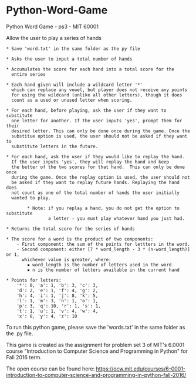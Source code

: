 # Python-Word-Game
 Python Word Game - ps3 - MIT 60001

Allow the user to play a series of hands

    * Save 'word.txt' in the same folder as the py file
    
    * Asks the user to input a total number of hands

    * Accumulates the score for each hand into a total score for the 
      entire series
 
    * Each hand given will include a wildcard letter '*'
      which can replace any vowel, but player does not receive any points 
      for using the wildcard (unlike all other letters), though it does
      count as a used or unused letter when scoring.

    * For each hand, before playing, ask the user if they want to substitute
      one letter for another. If the user inputs 'yes', prompt them for their
      desired letter. This can only be done once during the game. Once the
      substitue option is used, the user should not be asked if they want to
      substitute letters in the future.

    * For each hand, ask the user if they would like to replay the hand.
      If the user inputs 'yes', they will replay the hand and keep 
      the better of the two scores for that hand.  This can only be done once 
      during the game. Once the replay option is used, the user should not
      be asked if they want to replay future hands. Replaying the hand does
      not count as one of the total number of hands the user initially
      wanted to play.

            * Note: if you replay a hand, you do not get the option to substitute
                    a letter - you must play whatever hand you just had.
      
    * Returns the total score for the series of hands

    * The score for a word is the product of two components:
        - First component: the sum of the points for lettters in the word.
        - Second component: either [7 * ​word_length - 3 * (​n-​word_length)] or 1,
          whichever value is greater, where:
            ▪ word_length is the number of letters used in the word
            ▪ n is the number of letters available in the current hand
    
    * Points for letters:
        '*': 0, 'a': 1, 'b': 3, 'c': 3, 
        'd': 2, 'e': 1, 'f': 4, 'g': 2, 
        'h': 4, 'i': 1, 'j': 8, 'k': 5, 
        'l': 1, 'm': 3, 'n': 1, 'o': 1, 
        'p': 3, 'q': 10, 'r': 1, 's': 1, 
        't': 1, 'u': 1, 'v': 4, 'w': 4, 
        'x': 8, 'y': 4, 'z': 10


To run this python game, please save the 'words.txt' in the same folder as the .py file.

This game is created as the assignment for problem set 3 of MIT's 6.0001 course "Introduction to Computer Science and Programming in Python" for Fall 2016 term.

The open course can be found here: 
https://ocw.mit.edu/courses/6-0001-introduction-to-computer-science-and-programming-in-python-fall-2016/
